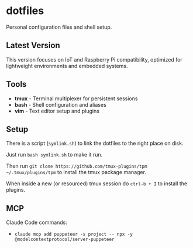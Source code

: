 # dotfiles

Personal configuration files and shell setup.

## Latest Version

This version focuses on IoT and Raspberry Pi compatibility, optimized for lightweight environments and embedded systems.

## Tools

- **tmux** - Terminal multiplexer for persistent sessions
- **bash** - Shell configuration and aliases  
- **vim** - Text editor setup and plugins

## Setup

There is a script (`symlink.sh`) to link the dotfiles to the right place on disk.

Just run `bash symlink.sh` to make it run.

Then run `git clone https://github.com/tmux-plugins/tpm ~/.tmux/plugins/tpm` to install the tmux package manager.

When inside a new (or resourced) tmux session do `ctrl-b + I` to install the plugins.

## MCP

Claude Code commands:
* `claude mcp add puppeteer -s project -- npx -y @modelcontextprotocol/server-puppeteer`
